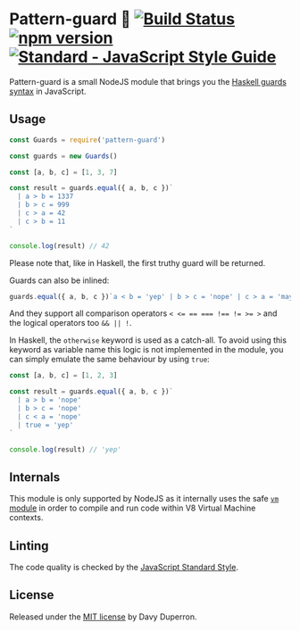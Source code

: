 # Pattern-guard 💂 [![Build Status](https://travis-ci.org/yamafaktory/pattern-guard.svg?branch=master)](https://travis-ci.org/yamafaktory/pattern-guard) [![npm version](https://img.shields.io/npm/v/pattern-guard.svg?style=flat)](https://www.npmjs.com/package/pattern-guard) [![Standard - JavaScript Style Guide](https://img.shields.io/badge/code%20style-standard-brightgreen.svg)](http://standardjs.com/)

Pattern-guard is a small NodeJS module that brings you the [Haskell guards syntax](https://wiki.haskell.org/Pattern_guard) in JavaScript.

## Usage

```js
const Guards = require('pattern-guard')

const guards = new Guards()

const [a, b, c] = [1, 3, 7]

const result = guards.equal({ a, b, c })`
  | a > b = 1337
  | b > c = 999
  | c > a = 42
  | c > b = 11
`

console.log(result) // 42
```
Please note that, like in Haskell, the first truthy guard will be returned.

Guards can also be inlined:

```js
guards.equal({ a, b, c })`a < b = 'yep' | b > c = 'nope' | c > a = 'maybe'`
```

And they support all comparison operators `< <= == === !== != >= >` and the logical operators too `&& || !`.

In Haskell, the `otherwise` keyword is used as a catch-all. To avoid using this keyword as variable name this logic is not implemented in the module, you can simply emulate the same behaviour by using `true`:

``` js
const [a, b, c] = [1, 2, 3]

const result = guards.equal({ a, b, c })`
  | a > b = 'nope'
  | b > c = 'nope'
  | c < a = 'nope'
  | true = 'yep'
`

console.log(result) // 'yep'
```

## Internals

This module is only supported by NodeJS as it internally uses the safe [`vm` module](https://nodejs.org/api/vm.html) in order to compile and run code within V8 Virtual Machine contexts.

## Linting

The code quality is checked by the [JavaScript Standard Style](http://standardjs.com/).

## License

Released under the [MIT license](https://opensource.org/licenses/MIT) by Davy Duperron.
